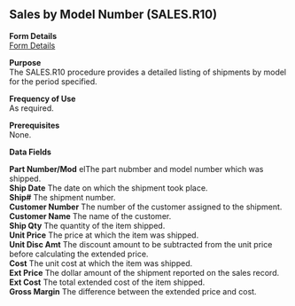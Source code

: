 ##  Sales by Model Number (SALES.R10)

<PageHeader />

**Form Details**  
[ Form Details ](SALES-R10-1/README.md)   

**Purpose**  
The SALES.R10 procedure provides a detailed listing of shipments by model for
the period specified.

**Frequency of Use**  
As required.

**Prerequisites**  
None.

**Data Fields**

**Part Number/Mod** elThe part nubmber and model number which was shipped.  
**Ship Date** The date on which the shipment took place.  
**Ship#** The shipment number.  
**Customer Number** The number of the customer assigned to the shipment.  
**Customer Name** The name of the customer.  
**Ship Qty** The quantity of the item shipped.  
**Unit Price** The price at which the item was shipped.  
**Unit Disc Amt** The discount amount to be subtracted from the unit price
before calculating the extended price.  
**Cost** The unit cost at which the item was shipped.  
**Ext Price** The dollar amount of the shipment reported on the sales record.  
**Ext Cost** The total extended cost of the item shipped.  
**Gross Margin** The difference between the extended price and cost.  
  
<badge text= "Version 8.10.57" vertical="middle" />

<PageFooter />